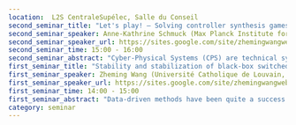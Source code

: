 ```yaml
---
location:  L2S CentraleSupélec, Salle du Conseil
second_seminar_title: "Let's play! – Solving controller synthesis games for cyber-physical system design."
second_seminar_speaker: Anne-Kathrine Schmuck (Max Planck Institute for Software Systems, Germany)
second_seminar_speaker_url: https://sites.google.com/site/zhemingwangwebsite/
second_seminar_time: 15:00 - 16:00
second_seminar_abstract: "Cyber-Physical Systems (CPS) are technical systems where a large software stack orchestrates the interaction of physical and digital components. Such systems are omnipresent in our daily life and their correct behavior is crucial. However, developing safe and reliable CPS is challenging. A promising direction towards this goal is the use of formal methods: automated methodologies that ensure system requirements during design-time. In my talk, I will discuss how infinite two-player games over finite graphs, originating from the formal methods community, can be utilized and enhanced for reliable CPS design. In particular, I will discuss how environment assumptions – used to model particularities of the system under control – can be efficiently incorporated into existing game-solving algorithms for controller synthesis."
first_seminar_title: "Stability and stabilization of black-box switched linear systems: Probabilistic guarantees and sample complexity"
first_seminar_speaker: Zheming Wang (Université Catholique de Louvain, Belgium)
first_seminar_speaker_url: https://sites.google.com/site/zhemingwangwebsite/
first_seminar_time: 14:00 - 15:00
first_seminar_abstract: "Data-driven methods have been quite a success in handling complex dynamical systems. In this presentation, I will talk about stability analysis of a particular class of hybrid systems, called switched linear systems, which consist of a finite set of linear dynamics (called modes) and a switching rule that indicates the current active mode of the system. Identification of such systems is often challenging due to hybrid behaviors, except for small systems with a small number of modes. To deal with this challenge, we propose data-driven methods in which we do not require a dynamical model. Instead, our methods only rely on a finite set of observations of system trajectories. To formally evaluate our methods, probabilistic guarantees are derived in the spirit of the scenario approach."
category: seminar
---
```

